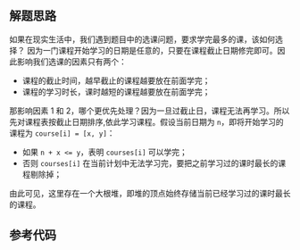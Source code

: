 ## 解题思路

如果在现实生活中，我们遇到题目中的选课问题，要求学完最多的课，该如何选择？
因为一门课程开始学习的日期是任意的，只要在课程截止日期修完即可。因此影响我们选课的因素只有两个：

- 课程的截止时间，越早截止的课程越要放在前面学完；
- 课程的学习时长，课时越短的课程越要放在前面学完；

那影响因素 1 和 2，哪个更优先处理？因为一旦过截止日，课程无法再学习。所以先对课程表按截止日期排序,依此学习课程。假设当前日期为 `n`，即将开始学习的课程为 `course[i] = [x, y]`：

- 如果 `n + x <= y`，表明 `courses[i]` 可以学完；
- 否则 `courses[i]` 在当前计划中无法学习完，要把之前学习过的课时最长的课程剔除掉；

由此可见，这里存在一个大根堆，即堆的顶点始终存储当前已经学习过的课时最长的课程。

## 参考代码

```python3
```
